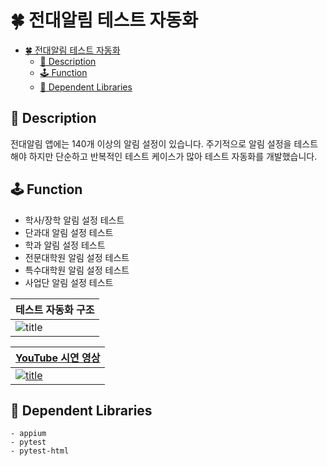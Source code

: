 # 🍀 전대알림 테스트 자동화
- [🍀 전대알림 테스트 자동화](#-전대알림-테스트-자동화)
  - [📖 Description](#-description)
  - [🕹 Function](#-function)
  - [🧰 Dependent Libraries](#-dependent-libraries)

## 📖 Description
전대알림 앱에는 140개 이상의 알림 설정이 있습니다. 주기적으로 알림 설정을 테스트해야 하지만 단순하고 반복적인 테스트 케이스가 많아 테스트 자동화를 개발했습니다.

## 🕹 Function
- 학사/장학 알림 설정 테스트
- 단과대 알림 설정 테스트
- 학과 알림 설정 테스트
- 전문대학원 알림 설정 테스트
- 특수대학원 알림 설정 테스트
- 사업단 알림 설정 테스트


| 테스트 자동화 구조 |
| --- |
| ![title](https://github.com/user-attachments/assets/278b1f89-3075-426e-9cb7-bcc02ad13c25) |

| [YouTube 시연 영상](https://youtu.be/12Uq0lrEn8c) |
| --- |
| [![title](https://github.com/user-attachments/assets/838271da-08b2-4c3b-914a-fa4a8d362ad0)](https://youtu.be/12Uq0lrEn8c) |

## 🧰 Dependent Libraries

```
- appium
- pytest
- pytest-html
```
